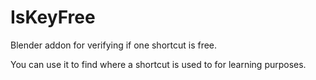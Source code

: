 IsKeyFree
=================

Blender addon for verifying if one shortcut is free.

You can use it to find where a shortcut is used to for learning purposes.